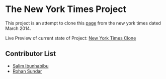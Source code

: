# The New York Times Project

This project is an attempt to clone this [page](https://www.nytimes.com/2014/03/18/science/space/detection-of-waves-in-space-buttresses-landmark-theory-of-big-bang.html?_r=0) from the new york times dated March 2014.

Live Preview of current state of Project: [New York Times Clone](https://htmlpreview.github.io/?https://github.com/IBUNHABIBU/The-New-York-Times/blob/development_branch/index.html)

## Contributor List
* [Salim Ibunhabibu](https://www.github.com/IBUNHABIBU/)
* [Rohan Sundar](https://www.github.com/rsundar)
